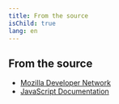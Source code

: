 ```yaml
---
title: From the source
isChild: true
lang: en
---
```


## From the source

* [Mozilla Developer Network](https://developer.mozilla.org/en-US/docs/JavaScript)
* [JavaScript Documentation](https://developer.mozilla.org/en-US/docs/JavaScript/Reference)
